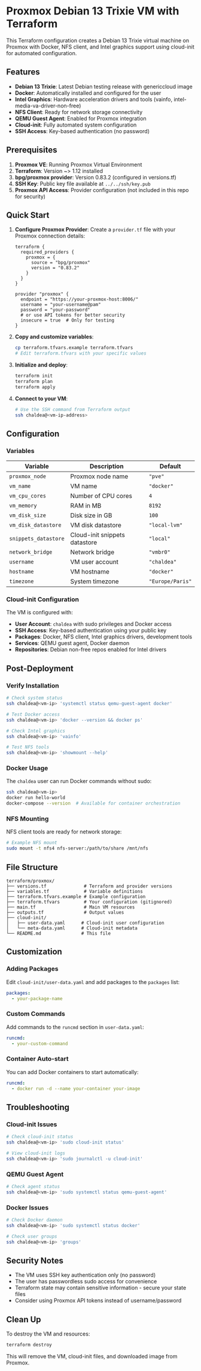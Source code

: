 # Proxmox Debian 13 Trixie VM with Terraform

This Terraform configuration creates a Debian 13 Trixie virtual machine on Proxmox with Docker, NFS client, and Intel graphics support using cloud-init for automated configuration.

## Features

- **Debian 13 Trixie**: Latest Debian testing release with genericcloud image
- **Docker**: Automatically installed and configured for the user
- **Intel Graphics**: Hardware acceleration drivers and tools (vainfo, intel-media-va-driver-non-free)
- **NFS Client**: Ready for network storage connectivity
- **QEMU Guest Agent**: Enabled for Proxmox integration
- **Cloud-init**: Fully automated system configuration
- **SSH Access**: Key-based authentication (no password)

## Prerequisites

1. **Proxmox VE**: Running Proxmox Virtual Environment
2. **Terraform**: Version ~> 1.12 installed
3. **bpg/proxmox provider**: Version 0.83.2 (configured in versions.tf)
4. **SSH Key**: Public key file available at `../../ssh/key.pub`
5. **Proxmox API Access**: Provider configuration (not included in this repo for security)

## Quick Start

1. **Configure Proxmox Provider**: Create a `provider.tf` file with your Proxmox connection details:

   ```hcl
   terraform {
     required_providers {
       proxmox = {
         source = "bpg/proxmox"
         version = "0.83.2"
       }
     }
   }

   provider "proxmox" {
     endpoint = "https://your-proxmox-host:8006/"
     username = "your-username@pam"
     password = "your-password"
     # or use API tokens for better security
     insecure = true  # Only for testing
   }
   ```

2. **Copy and customize variables**:

   ```bash
   cp terraform.tfvars.example terraform.tfvars
   # Edit terraform.tfvars with your specific values
   ```

3. **Initialize and deploy**:

   ```bash
   terraform init
   terraform plan
   terraform apply
   ```

4. **Connect to your VM**:
   ```bash
   # Use the SSH command from Terraform output
   ssh chaldea@<vm-ip-address>
   ```

## Configuration

### Variables

| Variable             | Description                   | Default          |
| -------------------- | ----------------------------- | ---------------- |
| `proxmox_node`       | Proxmox node name             | `"pve"`          |
| `vm_name`            | VM name                       | `"docker"`       |
| `vm_cpu_cores`       | Number of CPU cores           | `4`              |
| `vm_memory`          | RAM in MB                     | `8192`           |
| `vm_disk_size`       | Disk size in GB               | `100`            |
| `vm_disk_datastore`  | VM disk datastore             | `"local-lvm"`    |
| `snippets_datastore` | Cloud-init snippets datastore | `"local"`        |
| `network_bridge`     | Network bridge                | `"vmbr0"`        |
| `username`           | VM user account               | `"chaldea"`      |
| `hostname`           | VM hostname                   | `"docker"`       |
| `timezone`           | System timezone               | `"Europe/Paris"` |

### Cloud-init Configuration

The VM is configured with:

- **User Account**: `chaldea` with sudo privileges and Docker access
- **SSH Access**: Key-based authentication using your public key
- **Packages**: Docker, NFS client, Intel graphics drivers, development tools
- **Services**: QEMU guest agent, Docker daemon
- **Repositories**: Debian non-free repos enabled for Intel drivers

## Post-Deployment

### Verify Installation

```bash
# Check system status
ssh chaldea@<vm-ip> 'systemctl status qemu-guest-agent docker'

# Test Docker access
ssh chaldea@<vm-ip> 'docker --version && docker ps'

# Check Intel graphics
ssh chaldea@<vm-ip> 'vainfo'

# Test NFS tools
ssh chaldea@<vm-ip> 'showmount --help'
```

### Docker Usage

The `chaldea` user can run Docker commands without sudo:

```bash
ssh chaldea@<vm-ip>
docker run hello-world
docker-compose --version  # Available for container orchestration
```

### NFS Mounting

NFS client tools are ready for network storage:

```bash
# Example NFS mount
sudo mount -t nfs4 nfs-server:/path/to/share /mnt/nfs
```

## File Structure

```
terraform/proxmox/
├── versions.tf              # Terraform and provider versions
├── variables.tf             # Variable definitions
├── terraform.tfvars.example # Example configuration
├── terraform.tfvars         # Your configuration (gitignored)
├── main.tf                  # Main VM resources
├── outputs.tf               # Output values
├── cloud-init/
│   ├── user-data.yaml      # Cloud-init user configuration
│   └── meta-data.yaml      # Cloud-init metadata
└── README.md               # This file
```

## Customization

### Adding Packages

Edit `cloud-init/user-data.yaml` and add packages to the `packages` list:

```yaml
packages:
  - your-package-name
```

### Custom Commands

Add commands to the `runcmd` section in `user-data.yaml`:

```yaml
runcmd:
  - your-custom-command
```

### Container Auto-start

You can add Docker containers to start automatically:

```yaml
runcmd:
  - docker run -d --name your-container your-image
```

## Troubleshooting

### Cloud-init Issues

```bash
# Check cloud-init status
ssh chaldea@<vm-ip> 'sudo cloud-init status'

# View cloud-init logs
ssh chaldea@<vm-ip> 'sudo journalctl -u cloud-init'
```

### QEMU Guest Agent

```bash
# Check agent status
ssh chaldea@<vm-ip> 'sudo systemctl status qemu-guest-agent'
```

### Docker Issues

```bash
# Check Docker daemon
ssh chaldea@<vm-ip> 'sudo systemctl status docker'

# Check user groups
ssh chaldea@<vm-ip> 'groups'
```

## Security Notes

- The VM uses SSH key authentication only (no password)
- The user has passwordless sudo access for convenience
- Terraform state may contain sensitive information - secure your state files
- Consider using Proxmox API tokens instead of username/password

## Clean Up

To destroy the VM and resources:

```bash
terraform destroy
```

This will remove the VM, cloud-init files, and downloaded image from Proxmox.
